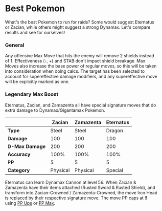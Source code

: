 # Best Pokemon

What's the best Pokemon to run for raids? Some would suggest Eternatus or Zacian, while others might suggest a strong Dynamax. Let's compare results and see for ourselves!

### General
Any offensive Max Move that hits the enemy will remove 2 shields instead of 1. Effectiveness (-, +) and STAB don't impact shield breakage. Max Moves also increase the base power of regular moves, so this will be taken into consideration when doing calcs. The target has been selected to account for supereffective damage modifiers, and any supereffective move will be explicitly marked as one.

### Legendary Max Boost
Eternatus, Zacian, and Zamazenta all have special signature moves that do extra damage to Dynamax/Gigantamax Pokemon.

|   | Zacian | Zamazenta | Eternatus |
| ------------- | ------------- | --------- |--------- |
| **Type** | Steel  |   Steel   | Dragon |
| **Damage**  | 100  | 100 | 100 |
| **D-Max Damage**  | 200  | 200 | 200 |
| **Accuracy**  | 100%  | 100% | 100% |
| **PP**  | 5  | 5 | 5 |
| **Category** | Physical | Physical | Special |

Eternatus can learn Dynamax Cannon at level 56. When Zacian & Zamazenta have their items attached (Rusted Sword & Rusted Shield), and transform into Zacian-Crowned / Zamazenta-Crowned, the move Iron Head is replaced by their respective signature move. The move PP caps at 8 using [PP Ups](https://www.serebii.net/itemdex/ppup.shtml) or [PP Max](https://www.serebii.net/itemdex/ppmax.shtml).

